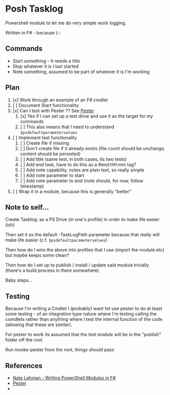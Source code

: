 # Posh Tasklog

Powershell module to let me do very simple work logging.

Written in F# - because (-:

## Commands

* Start something - it needs a title
* Stop whatever it is I last started
* Note something, assumed to be part of whatever it is I'm working

## Plan

1. [x] Work through an example of an F# cmdlet
1. [ ] Document Start functionality
1. [x] Can I test with Pester ?? See [Pester](https://pester.dev)
   1. [x] Yes if I can set up a test drive and use it as the target for my commands
   1. [ ] This also means that I need to understand `$psdefaultparametervalues`
1. [ ] Implement test functionality
   1. [ ] Create file if missing
   1. [ ] Don't create file if it already exists (file count should be unchange, content should be persisted)
   1. [ ] Add title (same test, in both cases, its two tests)
   1. [ ] Add end task, have to do this as a #end:HH:mm tag?
   1. [ ] Add note capability, notes are plain text, so really simple
   1. [ ] Add note parameter to start
   1. [ ] Add note parameter to end (note should, for now, follow timestamp)
1. [ ] Wrap it in a module, because this is generally "better"

## Note to self...

Create Tasklog: as a PS Drive (in one's profile) in order to make life easier (ish)

Then set it as the default -TaskLogPath parameter because that really will make life easier (c.f. `$psdefaultparametervalues`)

Then how do I wire the above into profiles that I use (import the module etc) but maybe keeps some clean?

Then how do I set up to publish / install / update said module trivially (there's a build process in there somewhere)

Baby steps...

## Testing

Because I'm writing a Cmdlet I (probably) want tot use pester to do at least some testing - of an integration type nature where I'm testing calling the comdlets rather than anything where I test the internal function of the code (allowing that these are similar).

For pester to work its assumed that the test module will be in the "publish" folder off the root.

Run invoke-pester from the root, things _should_ pass

## References

* [Nate Lehman - Writing PowerShell Modules in F#](https://medium.com/@natelehman/writing-powershell-modules-in-f-ed52704d97ed)
* [Pester](https://pester.dev)
* 